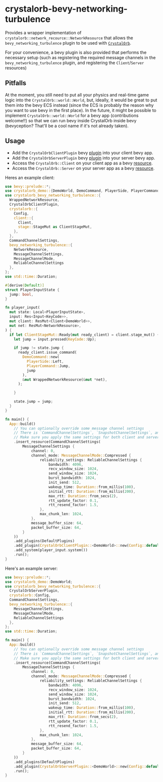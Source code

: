 # crystalorb-bevy-networking-turbulence

Provides a wrapper implementation of `crystalorb::network_recource::NetworkResource` that allows the `bevy_networking_turbulence` plugin to be used with [`CrystalOrb`](https://github.com/ErnWong/crystalorb).

For your convenience, a bevy plugin is also provided that performs the necessary setup (such as registering the required message channels in the `bevy_networking_turbulence` plugin, and registering the `Client`/`Server` resources)

## Pitfalls

At the moment, you still need to put all your physics and real-time game logic into the `CrystalOrb::world::World`, but, ideally, it would be great to put them into the bevy ECS instead (since the ECS is probably the reason why you want to use bevy in the first place). In the future, it might be possible to implement `CrystalOrb::world::World` for a bevy app (contributions welcome!!) so that we can run bevy inside CrystalOrb inside bevy (bevyception? That'll be a cool name if it's not already taken).

## Usage

- Add the `CrystalOrbClientPlugin` bevy [plugin](https://bevyengine.org/learn/getting-started/plugins/) into your client bevy app.
- Add the `CrystalOrbServerPlugin` bevy [plugin](https://bevyengine.org/learn/getting-started/plugins/) into your server bevy app.
- Access the `CrystalOrb::Client` on your client app as a bevy [resource](https://bevyengine.org/learn/getting-started/resources/).
- Access the `CrystalOrb::Server` on your server app as a bevy [resource](https://bevyengine.org/learn/getting-started/resources/).

Heres an example client:

```rust
use bevy::prelude::*;
use crystalorb_demo::{DemoWorld, DemoCommand, PlayerSide, PlayerCommand};
use crystalorb_bevy_networking_turbulence::{
  WrappedNetworkResource,
  CrystalOrbClientPlugin,
  crystalorb::{
    Config,
    client::{
      Client,
      stage::StageMut as ClientStageMut,
    },
  },
  CommandChannelSettings,
  bevy_networking_turbulence::{
    NetworkResource,
    MessageChannelSettings,
    MessageChannelMode,
    ReliableChannelSettings
  },
};
use std::time::Duration;

#[derive(Default)]
struct PlayerInputState {
  jump: bool,
}

fn player_input(
  mut state: Local<PlayerInputState>,
  input: Res<Input<KeyCode>>,
  mut client: ResMut<Client<DemoWorld>>,
  mut net: ResMut<NetworkResource>,
) {
  if let ClientStageMut::Ready(mut ready_client) = client.stage_mut() {
    let jump = input.pressed(KeyCode::Up);

    if jump != state.jump {
      ready_client.issue_command(
        DemoCommand::new(
          PlayerSide::Left,
          PlayerCommand::Jump,
          jump
        ),
        &mut WrappedNetworkResource(&mut *net),
      );

    }

    state.jump = jump;
  }
}

fn main() {
  App::build()
    // You can optionally override some message channel settings
    // There is `CommandChannelSettings`, `SnapshotChannelSettings`, and `ClockSyncChannelSettings`
    // Make sure you apply the same settings for both client and server.
    .insert_resource(CommandChannelSettings(
        MessageChannelSettings {
            channel: 0,
            channel_mode: MessageChannelMode::Compressed {
                reliability_settings: ReliableChannelSettings {
                    bandwidth: 4096,
                    recv_window_size: 1024,
                    send_window_size: 1024,
                    burst_bandwidth: 1024,
                    init_send: 512,
                    wakeup_time: Duration::from_millis(100),
                    initial_rtt: Duration::from_millis(200),
                    max_rtt: Duration::from_secs(2),
                    rtt_update_factor: 0.1,
                    rtt_resend_factor: 1.5,
                },
                max_chunk_len: 1024,
            },
            message_buffer_size: 64,
            packet_buffer_size: 64,
        }
    ))
    .add_plugins(DefaultPlugins)
    .add_plugin(CrystalOrbClientPlugin::<DemoWorld>::new(Config::default()))
    .add_system(player_input.system())
    .run();
}
```

Here's an example server:

```rust
use bevy::prelude::*;
use crystalorb_demo::DemoWorld;
use crystalorb_bevy_networking_turbulence::{
  CrystalOrbServerPlugin,
  crystalorb::Config,
  CommandChannelSettings,
  bevy_networking_turbulence::{
    MessageChannelSettings,
    MessageChannelMode,
    ReliableChannelSettings
  },
};
use std::time::Duration;

fn main() {
  App::build()
    // You can optionally override some message channel settings
    // There is `CommandChannelSettings`, `SnapshotChannelSettings`, and `ClockSyncChannelSettings`
    // Make sure you apply the same settings for both client and server.
    .insert_resource(CommandChannelSettings(
        MessageChannelSettings {
            channel: 0,
            channel_mode: MessageChannelMode::Compressed {
                reliability_settings: ReliableChannelSettings {
                    bandwidth: 4096,
                    recv_window_size: 1024,
                    send_window_size: 1024,
                    burst_bandwidth: 1024,
                    init_send: 512,
                    wakeup_time: Duration::from_millis(100),
                    initial_rtt: Duration::from_millis(200),
                    max_rtt: Duration::from_secs(2),
                    rtt_update_factor: 0.1,
                    rtt_resend_factor: 1.5,
                },
                max_chunk_len: 1024,
            },
            message_buffer_size: 64,
            packet_buffer_size: 64,
        }
    ))
    .add_plugins(DefaultPlugins)
    .add_plugin(CrystalOrbServerPlugin::<DemoWorld>::new(Config::default()))
    .run();
}
```
